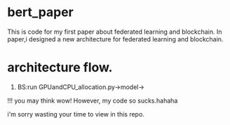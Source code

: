 # bert_paper
This is code for my first paper about federated learning and blockchain.
In paper,i designed a new architecture for federated learning and blockchain.

# architecture flow.
1. BS:run GPUandCPU_allocation.py->model->

!!!
you may think wow!
However, my code so sucks.hahaha

i'm sorry wasting your time to view in this repo.

